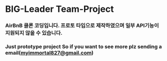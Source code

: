 # BIG-Leader Team-Project #
### AirBnB 클론 코딩입니다. 프로토 타입으로 제작하였으며 일부 API기능이 지원되지 않을 수 있습니다.
### Just prototype project So if you want to see more plz sending a email(myimmortal827@gmail.com)
